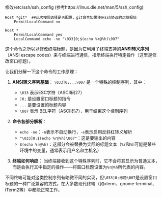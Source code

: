 修改/etc/ssh/ssh_config (参考https://linux.die.net/man/5/ssh_config)
```
Host *git*  ##此次按需选择是否配置，git命令如果使用ssh协议的远端报错
    PermitLocalCommand no

Host *
    PermitLocalCommand yes
    LocalCommand echo -ne "\033]0;$(echo %r@%h)\007" 
```

这个命令之所以以修改终端标题，是因为它利用了终端支持的**ANSI转义序列**（ANSI escape codes）来与终端进行通信，指示终端执行特定操作（这里是修改窗口标题）。

让我们分解一下这个命令的工作原理：

1. **ANSI转义序列基础**：
   `\033]0;...\007` 是一个特殊的控制序列，其中：
   - `\033` 表示ESC字符（ASCII码27）
   - `]0;` 是设置窗口标题的指令
   - `...` 是要设置的标题内容
   - `\007` 表示 BEL字符（ASCII码7），用于结束这个控制序列

2. **命令各部分解析**：
   - `echo -ne`：`-n`表示不自动换行，`-e`表示启用反斜杠转义解析
   - `"\033]0;$(echo %r@%h)\007"`：这是要输出的内容
   - `$(echo %r@%h)`：这部分会被替换为实际的标题文本（`%r`和`%h`可能是某些环境中的变量，通常表示用户名和主机名）

3. **终端如何响应**：
   当终端接收到这个特殊序列时，它不会将其显示为普通文本，而是会执行其中指定的操作——将窗口标题设置为`%r@%h`所代表的内容。

不同终端可能对这类控制序列有略微不同的实现，但`\033]0;标题\007`是设置窗口标题的一种广泛兼容的方式，在大多数现代终端（如xterm、gnome-terminal、iTerm2等）中都能正常工作。